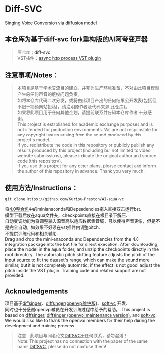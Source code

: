 # Diff-SVC

Singing Voice Conversion via diffusion model

## 本仓库为基于diff-svc fork重构版的AI阿夸变声器  
> 原仓库：[diff-svc](https://github.com/prophesier/diff-svc)  
> VST插件：[async http process VST plugin](https://github.com/zhaohui8969/VST_NetProcess-)

## 注意事项/Notes：

> 本项目是基于学术交流目的建立，并非为生产环境准备，不对由此项目模型产生的任何声音的版权问题负责。\
> 如将本仓库代码二次分发，或将由此项目产出的任何结果公开发表(包括但不限于视频网站投稿)，请注明原作者及代码来源(此仓库)。\
> 如果将此项目用于任何其他企划，请提前联系并告知本仓库作者,十分感谢。\
> This project is established for academic exchange purposes and is not intended for production environments. We are not
> responsible for any copyright issues arising from the sound produced by this project's model. \
> If you redistribute the code in this repository or publicly publish any results produced by this project (including
> but
> not limited to video website submissions), please indicate the original author and source code (this repository). \
> If you use this project for any other plans, please contact and inform the author of this repository in advance. Thank
> you very much.

## 使用方法/Instructions：
```
git clone https://github.com/Kurisu-Preston/AI-aqua-vc
```
将[4.0整合包](https://www.bilibili.com/video/BV16g4y1376m/?spm_id_from=333.999.0.0)中的minianaconda和Dependencies拖入直接双击运行bat.  
模型下载后放在aqua文件夹，checkpoints直接在根目录下解压.  
自动变调功能为将调整输入源音高以适应数据集音域，可以使得声音更像，但是不是完全自动，如效果不好须在vst插件内调整pitch.  
不提供训练代码和相关辅助.  
Drag and drop the mini-anaconda and Dependencies from the 4.0 integration package into the bat file for direct execution. After downloading, place the model in the aqua folder, and unzip the checkpoints directly in the root directory. The automatic pitch shifting feature adjusts the pitch of the input source to fit the dataset's range, which can make the sound more similar, but it is not completely automatic; if the effect is not good, adjust the pitch inside the VST plugin. Training code and related support are not provided.

## Acknowledgements

项目基于[diffsinger](https://github.com/MoonInTheRiver/DiffSinger)、[diffsinger(openvpi维护版)](https://github.com/openvpi/DiffSinger)、[soft-vc](https://github.com/bshall/soft-vc)
开发.\
同时也十分感谢openvpi成员在开发训练过程中给予的帮助。 
This project is based
on [diffsinger](https://github.com/MoonInTheRiver/DiffSinger), [diffsinger (openvpi maintenance version)](https://github.com/openvpi/DiffSinger),
and [soft-vc](https://github.com/bshall/soft-vc). We would also like to thank the openvpi members for their help during
the development and training process.  
> 注意：此项目与同名论文[DiffSVC](https://arxiv.org/abs/2105.13871)无任何联系，请勿混淆！\
> Note: This project has no connection with the paper of the same name [DiffSVC](https://arxiv.org/abs/2105.13871),
> please
> do not confuse them!
